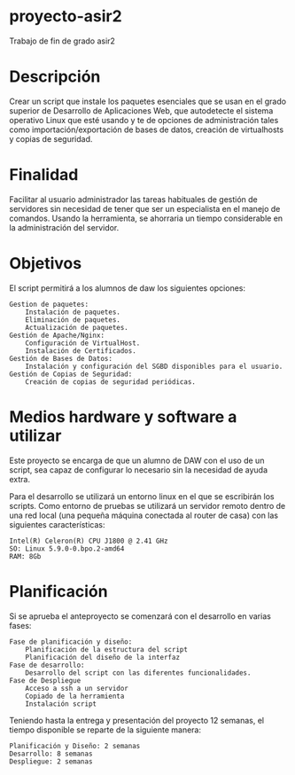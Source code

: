 # proyecto-asir2
Trabajo de fin de grado asir2

# Descripción

Crear un script que instale los paquetes esenciales que se usan en el grado superior de Desarrollo de Aplicaciones Web, que autodetecte el sistema operativo Linux que esté usando y te de opciones de administración tales como importación/exportación de bases de datos, creación de virtualhosts y copias de seguridad.

# Finalidad

Facilitar al usuario administrador las tareas habituales de gestión de servidores sin necesidad de tener que ser un especialista en el manejo de comandos. 
Usando la herramienta, se ahorraria un tiempo considerable en la administración del servidor.

# Objetivos

El script permitirá a los alumnos de daw los siguientes opciones:

    Gestion de paquetes:
        Instalación de paquetes.
        Eliminación de paquetes.
        Actualización de paquetes.
    Gestión de Apache/Nginx:
        Configuración de VirtualHost.
        Instalación de Certificados.
    Gestión de Bases de Datos:
        Instalación y configuración del SGBD disponibles para el usuario.
    Gestión de Copias de Seguridad:
        Creación de copias de seguridad periódicas.

# Medios hardware y software a utilizar

Este proyecto se encarga de que un alumno de DAW con el uso de un script, sea capaz de configurar lo necesario sin la necesidad de ayuda extra.

Para el desarrollo se utilizará un entorno linux en el que se escribirán los scripts. Como entorno de pruebas se utilizará un servidor remoto dentro de una red local (una pequeña máquina conectada al router de casa) con las siguientes características:

    Intel(R) Celeron(R) CPU J1800 @ 2.41 GHz
    SO: Linux 5.9.0-0.bpo.2-amd64
    RAM: 8Gb

# Planificación

Si se aprueba el anteproyecto se comenzará con el desarrollo en varias fases:

    Fase de planificación y diseño:
        Planificación de la estructura del script
        Planificación del diseño de la interfaz
    Fase de desarrollo:
        Desarrollo del script con las diferentes funcionalidades.
    Fase de Despliegue
        Acceso a ssh a un servidor
        Copiado de la herramienta
        Instalación script

Teniendo hasta la entrega y presentación del proyecto 12 semanas, el tiempo disponible se reparte de la siguiente manera:

    Planificación y Diseño: 2 semanas
    Desarrollo: 8 semanas
    Despliegue: 2 semanas
    
    
